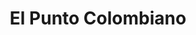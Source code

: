 ---
title: "El Punto Colombiano"
url: /puerto-narino/el-punto-colombiano-calle-3/
shop: Dorfladen
---